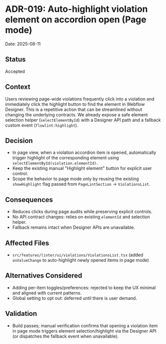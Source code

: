# ADR-019: Auto-highlight violation element on accordion open (Page mode)

Date: 2025-08-11

## Status

Accepted

## Context

Users reviewing page-wide violations frequently click into a violation and immediately click the highlight button to find the element in Webflow Designer. This is a repetitive action that can be streamlined without changing the underlying contracts. We already expose a safe element selection helper (`selectElementById`) with a Designer API path and a fallback custom event (`flowlint:highlight`).

## Decision

- In page view, when a violation accordion item is opened, automatically trigger highlight of the corresponding element using `selectElementById(violation.elementId)`.
- Keep the existing manual "Highlight element" button for explicit user control.
- Scope the behavior to page mode only by reusing the existing `showHighlight` flag passed from `PageLintSection` → `ViolationsList`.

## Consequences

- Reduces clicks during page audits while preserving explicit controls.
- No API contract changes: relies on existing `elementId` and selection helper.
- Fallback remains intact when Designer APIs are unavailable.

## Affected Files

- `src/features/linter/ui/violations/ViolationsList.tsx` (added `onValueChange` to auto-highlight newly opened items in page mode)

## Alternatives Considered

- Adding per-item toggles/preferences: rejected to keep the UX minimal and aligned with current patterns.
- Global setting to opt out: deferred until there is user demand.

## Validation

- Build passes; manual verification confirms that opening a violation item in page mode triggers element selection/highlight via the Designer API (or dispatches the fallback event when unavailable).
